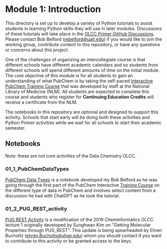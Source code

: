 # Module 1: Introduction
This directory is set up to develop a variety of Python tutorials to assist students in learning Python skills they will use in later modules. Discussions of these tutorials will take place in the [OLCC Primer GitHub Discussions](https://github.com/DivCHED-CCCE/DataChemistryOLCC/tree/main/module-development/01-Introduction). Please contact Bob Belford (rebelford@ualr.edu) if you would like to join the working group, contribute content to this repository, or have any questions or concerns about this project.

One of the challenges of organizing an intercollegiate course is that different schools have different academic calendars and so students from different schools will spend different amounts of time on the initial module. The core objective of this module is for all students to gain an understanding of what PubChem is by taking the self-paced [Interactive PubChem Training Course](https://www.nlm.nih.gov/oet/ed/pubchem/tutorial/index.html) that was developed by staff at the National Library of Medicine (NLM). All students are expected to complete this course and students who register for **Continuing Education Credits** will receive a certificate from the NLM.

The notebooks in this repository are optional and designed to support this activity.  Schools that start early will be doing both these activities and Python Primer activities while we wait for all schools to start their academic semester.

## Notebooks
Note: these are not core activities of the Data Chemistry OLCC.

### 01_1_PubChemDataTypes
[PubChem Data Types](https://github.com/DivCHED-CCCE/DataChemistryOLCC/blob/main/module-development/01-Introduction/01-1-PubChemDataTypes.ipynb) is a notebook developed my Bob Belford as he was going through the first part of the PubChem Interactive [Training Course](https://www.nlm.nih.gov/oet/ed/pubchem/tutorial/index.html) on the different type of data in PubChem and involves select content from a discussion he had with ChatGPT as he took the tutorial.

### 01_2_PUG_REST_activity
[PUG REST Activity](https://github.com/DivCHED-CCCE/DataChemistryOLCC/blob/main/module-development/01-Introduction/01-2-PUG-REST-activity.ipynb) is a modification of the 2019 Cheminformatics OLCC lecture 1 originally developed by Sunghwan Kim on "Getting Molecular Properties through PUG_REST". This update is being spearheaded by Ehren Bucholtz (ehren.Bucholts@uhsp.edu) whom you should contact if you want to contribute to this activity or be granted access to the keys.
